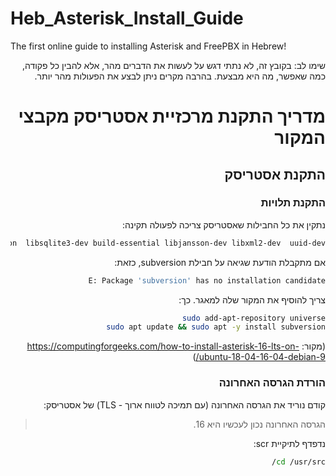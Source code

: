 # Heb_Asterisk_Install_Guide
The first online guide to installing Asterisk and FreePBX in Hebrew!
<div dir="rtl" style="
pre {
  dir: ltr;
}
" >
שימו לב:
בקובץ זה, לא נתתי דגש על לעשות את הדברים מהר, אלא להבין כל פקודה, כמה שאפשר, מה היא מבצעת.
בהרבה מקרים ניתן לבצע את הפעולות מהר יותר.

# מדריך התקנת מרכזיית אסטריסק מקבצי המקור

## התקנת אסטריסק

### התקנת תלויות

נתקין את כל החבילות שאסטריסק צריכה לפעולה תקינה:

```bash
sudo apt -y install git curl wget libnewt-dev libssl-dev libncurses5-dev subversion  libsqlite3-dev build-essential libjansson-dev libxml2-dev  uuid-dev
```

אם מתקבלת הודעת שגיאה על חבילת subversion, כזאת:
```bash {:custom-id}
E: Package 'subversion' has no installation candidate
```

צריך להוסיף את המקור שלה למאגר. כך:
```bash
sudo add-apt-repository universe
sudo apt update && sudo apt -y install subversion
```
(מקור: https://computingforgeeks.com/how-to-install-asterisk-16-lts-on-ubuntu-18-04-16-04-debian-9/)

### הורדת הגרסה האחרונה
קודם נוריד את הגרסה האחרונה (עם תמיכה לטווח ארוך - TLS) של אסטריסק:
> הגרסה האחרונה נכון לעכשיו היא 16.

נדפדף לתיקיית scr:
```bash 
cd /usr/src/
```
